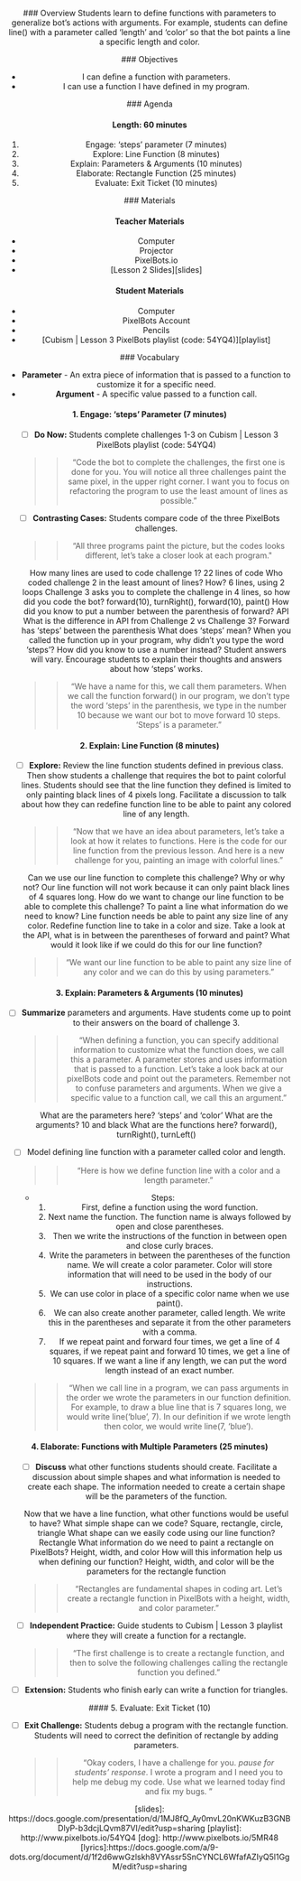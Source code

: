<header title='Parameters' subtitle='Cubism: Lesson 3'/>

<notable>

<iconp src='/icons/activity.png'>### Overview</iconp>
Students learn to define functions with parameters to generalize bot’s actions with arguments. For example, students can define line() with a parameter called ‘length’ and ‘color’ so that the bot paints a line a specific length and color.



<iconp src='/icons/objectives.png'>### Objectives</iconp>
- I can define a function with parameters.
- I can use a function I have defined in my program.



<iconp src='/icons/agenda.png'>### Agenda</iconp>

#### Length: 60 minutes
1. Engage: ‘steps’ parameter (7 minutes)
1. Explore: Line Function (8 minutes)
1. Explain: Parameters & Arguments (10 minutes)
1. Elaborate: Rectangle Function (25 minutes)
1. Evaluate: Exit Ticket (10 minutes)


<note>

<iconp src='/icons/materials.png'>### Materials</iconp>

#### Teacher Materials
- Computer
- Projector
- PixelBots.io
- [Lesson 2 Slides][slides]



#### Student Materials
- Computer
- PixelBots Account
- Pencils
- [Cubism | Lesson 3 PixelBots playlist (code: 54YQ4)][playlist]


<iconp src='/icons/vocab.png'>### Vocabulary</iconp>
- **Parameter** - An extra piece of information that is passed to a function to customize it for a specific need.
- **Argument** - A specific value passed to a function call.

</note>
<pagebreak/>

#### 1. Engage: ‘steps’ Parameter (7 minutes)

- [ ] **Do Now:** Students complete challenges 1-3 on Cubism | Lesson 3 PixelBots playlist (code: 54YQ4)
	>>“Code the bot to complete the challenges, the first one is done for you. You will notice all three challenges paint the same pixel, in the upper right corner. I want you to focus on refactoring the program to use the least amount of lines as possible.”

- [ ] **Contrasting Cases:** Students compare code of the three PixelBots challenges.
  >>“All three programs paint the picture, but the codes looks different, let’s take a closer look at each program."

  <iconp type="question">How many lines are used to code challenge 1?</iconp>
  <iconp type="answer">22 lines of code</iconp>
  <iconp type="question">Who coded challenge 2 in the least amount of lines? How?</iconp>
  <iconp type="answer">6 lines, using 2 loops</iconp>
  <iconp type="question">Challenge 3 asks you to complete the challenge in 4 lines, so how did you code the bot?</iconp>
  <iconp type="answer">forward(10), turnRight(), forward(10), paint()</iconp>
  <iconp type="question">How did you know to put a number between the parenthesis of forward?</iconp>
  <iconp type="answer">API</iconp>
  <iconp type="question">What is the difference in API from Challenge 2 vs Challenge 3?</iconp>
  <iconp type="answer">Forward has ‘steps’ between the parenthesis</iconp>
  <iconp type="question">What does ‘steps’ mean? When you called the function up in your program, why didn’t you type the word ‘steps’? How did you know to use a number instead?</iconp>
  <iconp type="answer">Student answers will vary. Encourage students to explain their thoughts and answers about how ‘steps’ works.</iconp>

  >>“We have a name for this, we call them parameters. When we call the function forward() in our program, we don’t type the word ‘steps’ in the parenthesis, we type in the number 10 because we want our bot to move forward 10 steps. ‘Steps’ is a parameter.”

#### 2. Explain: Line Function (8 minutes)
- [ ] **Explore:** Review the line function students defined in previous class. Then show students a challenge that requires the bot to paint colorful lines. Students should see that the line function they defined is limited to only painting black lines of 4 pixels long. Facilitate a discussion to talk about how they can redefine function line to be able to paint any colored line of any length.
  >>“Now that we have an idea about parameters, let’s take a look at how it relates to functions. Here is the code for our line function from the previous lesson. And here is a new challenge for you, painting an image with colorful lines.”

  <iconp type="question">Can we use our line function to complete this challenge? Why or why not?</iconp>
  <iconp type="answer">Our line function will not work because it can only paint black lines of 4 squares long.</iconp>
  <iconp type="question">How do we want to change our line function to be able to complete this challenge? To paint a line what information do we need to know?</iconp>
  <iconp type="answer">Line function needs be able to paint any size line of any color. </iconp>
  <iconp type="answer">Redefine function line to take in a color and size.</iconp>
  <iconp type="question">Take a look at the API, what is in between the parentheses of forward and paint? What would it look like if we could do this for our line function?</iconp>

  >>“We want our line function to be able to paint any size line of any color and we can do this by using parameters.”


#### 3. Explain: Parameters & Arguments (10 minutes)

- [ ] **Summarize** parameters and arguments. Have students come up to point to their answers on the board of challenge 3.
  >>“When defining a function, you can specify additional information to customize what the function does, we call this a parameter. A parameter stores and uses information that is passed to a function. Let’s take a look back at our pixelBots code and point out the parameters. Remember not to confuse parameters and arguments. When we give a specific value to a function call, we call this an argument.”

  <iconp type="question">What are the parameters here?</iconp>
  <iconp type="answer">‘steps’ and ‘color’</iconp>
  <iconp type="question">What are the arguments?</iconp>
  <iconp type="answer">10 and black</iconp>
  <iconp type="question">What are the functions here?</iconp>
  <iconp type="answer">forward(), turnRight(), turnLeft()</iconp>

- [ ] Model defining line function with a parameter called color and length.
	>>“Here is how we define function line with a color and a length parameter.”

  - Steps:
    1. First, define a function using the word function.
    1. Next name the function. The function name is always followed by open and close parentheses.
    1. Then we write the instructions of the  function in between open and close curly braces.
    1. Write the parameters in between the parentheses of the function name. We will create a color parameter. Color will store information that will need to be used in the body of our instructions.
    1. We can use color in place of a specific color name when we use paint().
    1. We can also create another parameter, called length. We write this in the parentheses and separate it from the other parameters with a comma.
    1. If we repeat paint and forward four times, we get a line of 4 squares, if we repeat paint and forward 10 times, we get a line of 10 squares. If we want a line if any length, we can put the word length instead of an exact number.

  >>“When we call line in a program, we can pass arguments in the order we wrote the parameters in our function definition. For example, to draw a blue line that is 7 squares long, we would write line(‘blue’, 7). In our definition if we wrote length then color, we would write line(7, ‘blue’).

#### 4. Elaborate: Functions with Multiple Parameters (25 minutes)

- [ ] **Discuss** what other functions students should create. Facilitate a discussion about simple shapes and what information is needed to create each shape. The information needed to create a certain shape will be the parameters of the function.

  <iconp type="question">Now that we have a line function, what other functions would be useful to have? What simple shape can we code?</iconp>
  <iconp type="answer">Square, rectangle, circle, triangle</iconp>
  <iconp type="question">What shape can we easily code using our line function?</iconp>
  <iconp type="answer">Rectangle</iconp>
  <iconp type="question">What information do we need to paint a rectangle on PixelBots?</iconp>
  <iconp type="answer">Height, width, and color</iconp>
  <iconp type="question">How will this information help us when defining our function?</iconp>
  <iconp type="answer">Height, width, and color will be the parameters for the rectangle function</iconp>

  >>“Rectangles are fundamental shapes in coding art. Let’s create a rectangle function in PixelBots with a height, width, and color parameter.”


- [ ] **Independent Practice:** Guide students to Cubism | Lesson 3 playlist where they will create a function for a rectangle.
  >>“The first challenge is to create a rectangle function, and then to solve the following challenges calling the rectangle function you defined.”

- [ ] **Extension:** Students who finish early can write a function for triangles.
<pagebreak/>
#### 5. Evaluate: Exit Ticket (10)

- [ ] **Exit Challenge:** Students debug a program with the rectangle function. Students will need to correct the definition of rectangle by adding parameters.
  >>“Okay coders, I have a challenge for you. *pause for students’ response*. I wrote a program and I need you to help me debug my code. Use what we learned today find and fix my bugs. ”



</notable>
[slides]: https://docs.google.com/presentation/d/1MJ8fQ_Ay0mvL20nKWKuzB3GNBDlyP-b3dcjLQvm87VI/edit?usp=sharing
[playlist]: http://www.pixelbots.io/54YQ4
[dog]: http://www.pixelbots.io/5MR48
[lyrics]:https://docs.google.com/a/9-dots.org/document/d/1f2d6wwGzlskh8VYAssr5SnCYNCL6WfafAZIyQ5l1GgM/edit?usp=sharing
